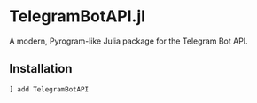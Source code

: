 # TelegramBotAPI.jl

A modern, Pyrogram-like Julia package for the Telegram Bot API.

## Installation

```julia
] add TelegramBotAPI
